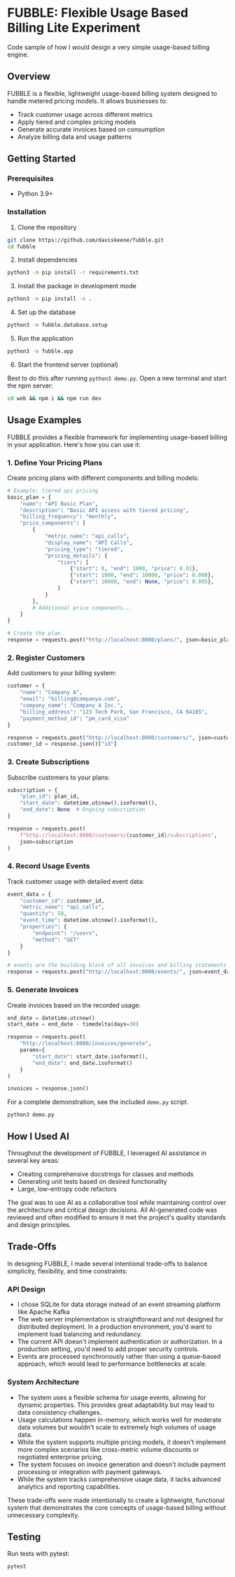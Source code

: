 # FUBBLE: Flexible Usage Based Billing Lite Experiment

Code sample of how I would design a very simple usage-based billing engine.

## Overview

FUBBLE is a flexible, lightweight usage-based billing system designed to handle metered pricing models. It allows businesses to:

- Track customer usage across different metrics
- Apply tiered and complex pricing models
- Generate accurate invoices based on consumption
- Analyze billing data and usage patterns

## Getting Started

### Prerequisites

- Python 3.9+

### Installation

1. Clone the repository
```bash
git clone https://github.com/daviskeene/fubble.git
cd fubble
```

2. Install dependencies
```bash
python3 -m pip install -r requirements.txt
```

3. Install the package in development mode
```bash
python3 -m pip install -e .
```

4. Set up the database
```bash
python3 -m fubble.database.setup
```

5. Run the application
```bash
python3 -m fubble.app
```

6. Start the frontend server (optional)

Best to do this after running `python3 demo.py`. Open a new terminal and start the npm server:
```bash
cd web && npm i && npm run dev
```

## Usage Examples

FUBBLE provides a flexible framework for implementing usage-based billing in your application. Here's how you can use it:

### 1. Define Your Pricing Plans

Create pricing plans with different components and billing models:

```python
# Example: tiered api pricing
basic_plan = {
    "name": "API Basic Plan",
    "description": "Basic API access with tiered pricing",
    "billing_frequency": "monthly",
    "price_components": [
        {
            "metric_name": "api_calls",
            "display_name": "API Calls",
            "pricing_type": "tiered",
            "pricing_details": {
                "tiers": [
                    {"start": 0, "end": 1000, "price": 0.01},
                    {"start": 1000, "end": 10000, "price": 0.008},
                    {"start": 10000, "end": None, "price": 0.005},
                ]
            }
        },
        # Additional price components...
    ]
}

# Create the plan
response = requests.post("http://localhost:8000/plans/", json=basic_plan)
```

### 2. Register Customers

Add customers to your billing system:

```python
customer = {
    "name": "Company A",
    "email": "billing@companya.com",
    "company_name": "Company A Inc.",
    "billing_address": "123 Tech Park, San Francisco, CA 94105",
    "payment_method_id": "pm_card_visa"
}

response = requests.post("http://localhost:8000/customers/", json=customer)
customer_id = response.json()["id"]
```

### 3. Create Subscriptions

Subscribe customers to your plans:

```python
subscription = {
    "plan_id": plan_id,
    "start_date": datetime.utcnow().isoformat(),
    "end_date": None  # Ongoing subscription
}

response = requests.post(
    f"http://localhost:8000/customers/{customer_id}/subscriptions",
    json=subscription
)
```

### 4. Record Usage Events

Track customer usage with detailed event data:

```python
event_data = {
    "customer_id": customer_id,
    "metric_name": "api_calls",
    "quantity": 50,
    "event_time": datetime.utcnow().isoformat(),
    "properties": {
        "endpoint": "/users",
        "method": "GET"
    }
}

# events are the building block of all invoices and billing statements
response = requests.post("http://localhost:8000/events/", json=event_data)
```

### 5. Generate Invoices

Create invoices based on the recorded usage:

```python
end_date = datetime.utcnow()
start_date = end_date - timedelta(days=30)

response = requests.post(
    "http://localhost:8000/invoices/generate",
    params={
        "start_date": start_date.isoformat(),
        "end_date": end_date.isoformat()
    }
)

invoices = response.json()
```

For a complete demonstration, see the included `demo.py` script.

```
python3 demo.py
```

## How I Used AI

Throughout the development of FUBBLE, I leveraged AI assistance in several key areas:

- Creating comprehensive docstrings for classes and methods
- Generating unit tests based on desired functionality
- Large, low-entropy code refactors

The goal was to use AI as a collaborative tool while maintaining control over the architecture and critical design decisions. All AI-generated code was reviewed and often modified to ensure it met the project's quality standards and design principles.

## Trade-Offs

In designing FUBBLE, I made several intentional trade-offs to balance simplicity, flexibility, and time constraints:

### API Design
- I chose SQLite for data storage instead of an event streaming platform like Apache Kafka
- The web server implementation is straightforward and not designed for distributed deployment. In a production environment, you'd want to implement load balancing and redundancy.
- The current API doesn't implement authentication or authorization. In a production setting, you'd need to add proper security controls.
- Events are processed synchronously rather than using a queue-based approach, which would lead to performance bottlenecks at scale.

### System Architecture
- The system uses a flexible schema for usage events, allowing for dynamic properties. This provides great adaptability but may lead to data consistency challenges.
- Usage calculations happen in-memory, which works well for moderate data volumes but wouldn't scale to extremely high volumes of usage data.
- While the system supports multiple pricing models, it doesn't implement more complex scenarios like cross-metric volume discounts or negotiated enterprise pricing.
- The system focuses on invoice generation and doesn't include payment processing or integration with payment gateways.
- While the system tracks comprehensive usage data, it lacks advanced analytics and reporting capabilities.

These trade-offs were made intentionally to create a lightweight, functional system that demonstrates the core concepts of usage-based billing without unnecessary complexity.

## Testing

Run tests with pytest:
```bash
pytest
```